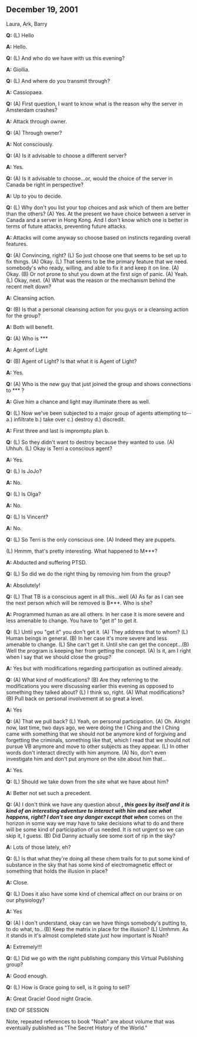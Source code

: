## December 19, 2001
Laura, Ark, Barry

**Q:** (L) Hello

**A:** Hello.

**Q:** (L) And who do we have with us this evening?

**A:** Giollia.

**Q:** (L) And where do you transmit through?

**A:** Cassiopaea.

**Q:** (A) First question, I want to know what is the reason why the server in Amsterdam crashes?

**A:** Attack through owner.

**Q:** (A) Through owner?

**A:** Not consciously.

**Q:** (A) Is it advisable to choose a different server?

**A:** Yes.

**Q:** (A) Is it advisable to choose...or, would the choice of the server in Canada be right in perspective?

**A:** Up to you to decide.

**Q:** (L) Why don't you list your top choices and ask which of them are better than the others? (A) Yes. At the present we have choice between a server in Canada and a server in Hong Kong. And I don't know which one is better in terms of future attacks, preventing future attacks.

**A:** Attacks will come anyway so choose based on instincts regarding overall features.

**Q:** (A) Convincing, right? (L) So just choose one that seems to be set up to fix things. (A) Okay. (L) That seems to be the primary feature that we need. somebody's who ready, willing, and able to fix it and keep it on line. (A) Okay. (B) Or not prone to shut you down at the first sign of panic. (A) Yeah. (L) Okay, next. (A) What was the reason or the mechanism behind the recent melt down?

**A:** Cleansing action.

**Q:** (B) Is that a personal cleansing action for you guys or a cleansing action for the group?

**A:** Both will benefit.

**Q:** (A) Who is ***

**A:** Agent of Light

**Q:** (B) Agent of Light? Is that what it is Agent of Light?

**A:** Yes.

**Q:** (A) Who is the new guy that just joined the group and shows connections to *** ?

**A:** Give him a chance and light may illuminate there as well.

**Q:** (L) Now we've been subjected to a major group of agents attempting to--a.) infiltrate b.) take over c.) destroy d.) discredit.

**A:** First three and last is impromptu plan b.

**Q:** (L) So they didn't want to destroy because they wanted to use. (A) Uhhuh. (L) Okay is Terri a conscious agent?

**A:** Yes.

**Q:** (L) Is JoJo?

**A:** No.

**Q:** (L) Is Olga?

**A:** No.

**Q:** (L) Is Vincent?

**A:** No.

**Q:** (L) So Terri is the only conscious one. (A) Indeed they are puppets.

(L) Hmmm, that's pretty interesting. What happened to M\*\*\*?

**A:** Abducted and suffering PTSD.

**Q:** (L) So did we do the right thing by removing him from the group?

**A:** Absolutely!

**Q:** (L) That TB is a conscious agent in all this...well (A) As far as I can see the next person which will be removed is B\*\*\*. Who is she?

**A:** Programmed human as are all others. In her case it is more severe and less amenable to change. You have to "get it" to get it.

**Q:** (L) Until you "get it" you don't get it. (A) They address that to whom? (L) Human beings in general. (B) In her case it's more severe and less amenable to change. (L) She can't get it. Until she can get the concept...(B) Well the program is keeping her from getting the concept. (A) Is it, am I right when I say that we should close the group?

**A:** Yes but with modifications regarding participation as outlined already.

**Q:** (A) What kind of modifications? (B) Are they referring to the modifications you were discussing earlier this evening as opposed to something they talked about? (L) I think so, right. (A) What modifications? (B) Pull back on personal involvement at so great a level.

**A:** Yes

**Q:** (A) That we pull back? (L) Yeah, on personal participation. (A) Oh. Alright now, last time, two days ago, we were doing the I Ching and the I Ching came with something that we should not be anymore kind of forgiving and forgetting the criminals, something like that, which I read that we should not pursue VB anymore and move to other subjects as they appear. (L) In other words don't interact directly with him anymore. (A) No, don't even investigate him and don't put anymore on the site about him that...

**A:** Yes.

**Q:** (L) Should we take down from the site what we have about him?

**A:** Better not set such a precedent.

**Q:** (A) I don't think we have any question about ***, this goes by itself and it is kind of an interesting adventure to interact with him and see what happens, right? I don't see any danger except that when*** comes on the horizon in some way we may have to take decisions what to do and there will be some kind of participation of us needed. It is not urgent so we can skip it, I guess. (B) Did Danny actually see some sort of rip in the sky?

**A:** Lots of those lately, eh?

**Q:** (L) Is that what they're doing all these chem trails for to put some kind of substance in the sky that has some kind of electromagnetic effect or something that holds the illusion in place?

**A:** Close.

**Q:** (L) Does it also have some kind of chemical affect on our brains or on our physiology?

**A:** Yes

**Q:** (A) I don't understand, okay can we have things somebody's putting to, to do what, to...(B) Keep the matrix in place for the illusion? (L) Umhmm. As it stands in it's almost completed state just how important is Noah?

**A:** Extremely!!!

**Q:** (L) Did we go with the right publishing company this Virtual Publishing group?

**A:** Good enough.

**Q:** (L) How is Grace going to sell, is it going to sell?

**A:** Great Gracie! Good night Gracie.

END OF SESSION

Note, repeated references to book "Noah" are about volume that was eventually published as "The Secret History of the World."

